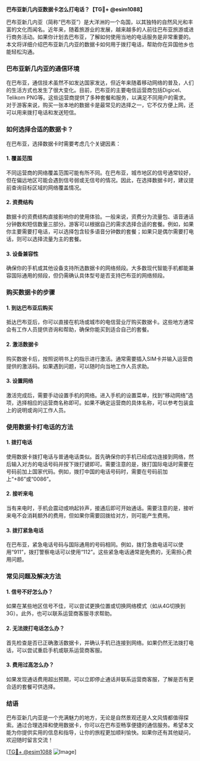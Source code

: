 **巴布亚新几内亚数据卡怎么打电话？【TG💪+ @esim1088】**

巴布亚新几内亚（简称“巴布亚”）是大洋洲的一个岛国，以其独特的自然风光和丰富的文化而闻名。近年来，随着旅游业的发展，越来越多的人前往巴布亚旅游或进行商务活动。如果你计划去巴布亚，了解如何使用当地的电话服务是非常重要的。本文将详细介绍巴布亚新几内亚的数据卡如何用于拨打电话，帮助你在异国他乡也能轻松沟通。

### 巴布亚新几内亚的通信环境

在巴布亚，通信技术虽然不如发达国家发达，但近年来随着移动网络的普及，人们的生活方式也发生了很大变化。目前，巴布亚的主要电信运营商包括Digicel、Telikom PNG等。这些运营商提供了多种套餐和服务，以满足不同用户的需求。对于游客来说，购买一张本地的数据卡是最常见的选择之一，它不仅方便上网，还可以用来拨打电话和发送短信。

### 如何选择合适的数据卡？

在巴布亚，选择数据卡时需要考虑几个关键因素：

#### 1. **覆盖范围**
   不同运营商的网络覆盖范围可能有所不同。在巴布亚，城市地区的信号通常较好，但在偏远地区可能会遇到信号弱或无信号的情况。因此，在选择数据卡时，建议提前查询目标区域的网络覆盖情况。

#### 2. **资费结构**
   数据卡的资费结构直接影响你的使用体验。一般来说，资费分为流量包、语音通话分钟数和短信数量三部分。游客可以根据自己的需求选择合适的套餐。例如，如果你主要需要打电话，可以选择包含较多语音分钟数的套餐；如果只是偶尔需要打电话，则可以选择流量为主的套餐。

#### 3. **设备兼容性**
   确保你的手机或其他设备支持所选数据卡的网络频段。大多数现代智能手机都能兼容国际通用的频段，但仍需确认具体型号是否支持巴布亚的网络频段。

### 购买数据卡的步骤

#### 1. **到达巴布亚后购买**
   抵达巴布亚后，你可以直接在机场或城市的电信营业厅购买数据卡。这些地方通常会有工作人员提供咨询和帮助，确保你能买到适合自己的套餐。

#### 2. **激活数据卡**
   购买数据卡后，按照说明书上的指示进行激活。通常需要插入SIM卡并输入运营商提供的激活码。如果遇到问题，可以随时向当地工作人员求助。

#### 3. **设置网络**
   激活完成后，需要手动设置手机的网络。进入手机的设置菜单，找到“移动网络”选项，选择相应的运营商名称即可。如果不确定运营商的具体名称，可以参考包装盒上的说明或询问工作人员。

### 使用数据卡打电话的方法

#### 1. **拨打电话**
   使用数据卡拨打电话与普通电话类似。首先确保你的手机已经成功连接到网络，然后输入对方的电话号码并按下拨打键即可。需要注意的是，拨打国际电话时需要在号码前加上国家代码。例如，拨打中国的电话号码时，需要在号码前加上“+86”或“0086”。

#### 2. **接听来电**
   当有来电时，手机会震动或响起铃声，接通后即可开始通话。需要注意的是，接听来电不会消耗额外的费用，但如果你需要回拨给对方，则可能产生费用。

#### 3. **拨打紧急电话**
   在巴布亚，紧急电话号码与国际通用的号码相同。例如，拨打急救电话可以使用“911”，拨打警察电话可以使用“112”。这些紧急电话通常是免费的，无需担心费用问题。

### 常见问题及解决方法

#### 1. **信号不好怎么办？**
   如果在某些地区信号不佳，可以尝试更换位置或切换网络模式（如从4G切换到3G）。此外，也可以联系运营商客服寻求帮助。

#### 2. **无法拨打电话怎么办？**
   首先检查是否已正确激活数据卡，并确认手机已连接到网络。如果仍然无法拨打电话，可以尝试重启手机或联系运营商客服。

#### 3. **费用过高怎么办？**
   如果发现通话费用超出预期，可以立即停止通话并联系运营商客服，了解是否有更合适的套餐可供选择。

### 结语

巴布亚新几内亚是一个充满魅力的地方，无论是自然景观还是人文风情都值得探索。通过合理选择和使用数据卡，你可以在巴布亚畅享便捷的通信服务。希望本文能为你提供实用的信息和指导，让你的旅程更加顺利愉快。如果你还有其他疑问，欢迎随时留言交流！

[[TG💪+ @esim1088](https://t.me/s/esim1088) ![Image](https://i.postimg.cc/4NQfJmqS/Snipaste-2025-05-13-00-14-12.png)]